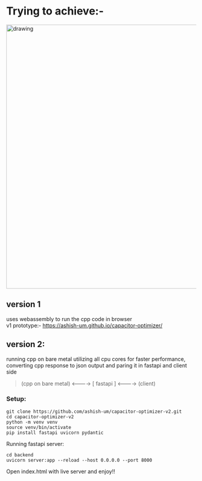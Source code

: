 # Trying to achieve:-
<img src="https://github.com/user-attachments/assets/4aa63475-bee4-4535-a4ea-0d8af4dcd757" alt="drawing" width="700"/>

## version 1
uses webassembly to run the cpp code in browser  
v1 prototype:-
https://ashish-um.github.io/capacitor-optimizer/

## version 2:
running cpp on bare metal utilizing all cpu cores for faster performance,
converting cpp response to json output and paring it in fastapi and client side  
> (cpp on bare metal) <----> [ fastapi ] <----> (client)

### Setup:

```
git clone https://github.com/ashish-um/capacitor-optimizer-v2.git
cd capacitor-optimizer-v2
python -m venv venv
source venv/bin/activate
pip install fastapi uvicorn pydantic
```

Running fastapi server:
```
cd backend
uvicorn server:app --reload --host 0.0.0.0 --port 8000
```

Open index.html with live server and enjoy!!

